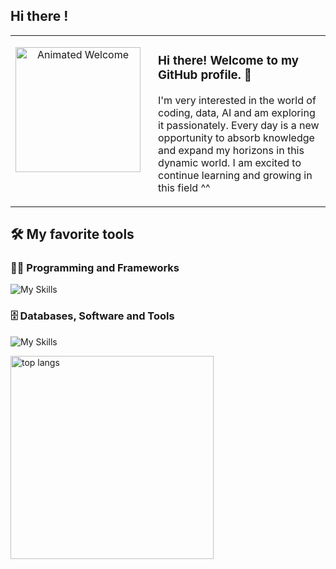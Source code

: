 ## Hi there !
<table>
  <tr>
    <td valign="top" width="30%"> <p align="center">
        <img src="https://media.giphy.com/media/v1.Y2lkPTc5MGI3NjExZDhrZm4ycW9oaGlrMncyYWtpa3IzdGxua3hkam9ydGNnNG1vNTE0OSZlcD12MV9naWZzX3NlYXJjaCZjdD1n/bqSkJ4IwNcoZG/giphy.gif" width="200" alt="Animated Welcome" />
      </p>
    </td>
    <td valign="top" width="70%" style="padding-left: 20px;"> <h3>Hi there! Welcome to my GitHub profile. 👋</h3>
      <p>
        I'm very interested in the world of coding, data, AI and am exploring it passionately. Every day is a new opportunity to absorb knowledge and expand my horizons in this dynamic world. I am excited to continue learning and growing in this field ^^
      </p>
    </td>
  </tr>
</table>


## 🛠️ My favorite tools

### 👨‍💻 Programming and Frameworks
![My Skills](https://skillicons.dev/icons?i=html,css,python,nodejs,typescript,js,nextjs,react,tailwind,vue,vite,nuxtjs,bootstrap,flask,)
### 🗄️ Databases, Software and Tools
![My Skills](https://skillicons.dev/icons?i=vercel,netlify,azure,mysql,github,heroku,vscode,git,linux,codepen,stackoverflow,ai,wordpress,ubuntu)

<img width=325 align="center" src="https://github-readme-stats.vercel.app/api/top-langs/?username=denaeyaa&hide=HTML&langs_count=8&layout=compact&theme=react&border_radius=10&size_weight=0.5&count_weight=0.5&exclude_repo=github-readme-stats" alt="top langs" />
